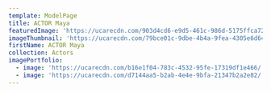 ```yaml
---
template: ModelPage
title: ACTOR Maya
featuredImage: 'https://ucarecdn.com/903d4cd6-e9d5-461c-986d-5175ffca7285/'
imageThumbnail: 'https://ucarecdn.com/79bce01c-9dbe-4b4a-9fea-4305e6d645ec/'
firstName: ACTOR Maya
collection: Actors
imagePortfolio:
  - image: 'https://ucarecdn.com/b16e1f04-783c-4532-95fe-17319df1e466/'
  - image: 'https://ucarecdn.com/d7144aa5-b2ab-4e4e-9bfa-21347b2a2e82/'
---
```


